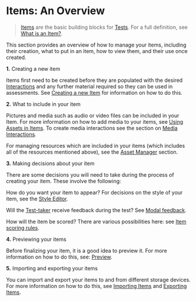 # Items: An Overview

>[Items](../appendix/glossary.md#item) are the basic building blocks for [Tests](../appendix/glossary.md#test). For a full definition, see [What is an Item?](../items/what-is-an-item.md).


This section provides an overview of how to manage your items, including their creation, what to put in an item, how to view them, and their use once created.

**1.** Creating a new item 

Items first need to be created before they are populated with the desired [Interactions](../appendix/glossary.md#interaction) and any further material required so they can be used in assessments. See [Creating a new Item](../items/creating-a-new-item.md) for information on how to do this.

**2.** What to include in your item

Pictures and media such as audio or video files can be included in your Item. For more information on how to add media to your items, see [Using Assets in Items](../items/using-assets-in-items.md). To create media interactions see the section on [Media Interactions](../interactions/media-interaction.md).

For managing resources which are included in your items (which includes all of the resources mentioned above), see the [Asset Manager](../items/asset-manager.md) section.


**3.** Making decisions about your item

There are some decisions you will need to take during the process of creating your item. These involve the following:

How do you want your item to appear? For decisions on the style of your item, see the [Style Editor](../items/style-editor.md).

Will the [Test-taker](../appendix/glossary.md#test-taker) receive feedback during the test? See [Modal feedback](../items/modal-feedback.md).

How will the item be scored? There are various possibilities here: see [Item scoring rules](../items/item-scoring-rules.md).
 
**4.** Previewing your items

Before finalizing your item, it is a good idea to preview it. For more information on how to do this, see:
[Preview](../items/preview.md).

**5.** Importing and exporting your items

You can import and export your items to and from different storage devices. For more information on how to do this, see [Importing Items](../items/importing-items.md) and [Exporting Items](../items/exporting-items.md).
